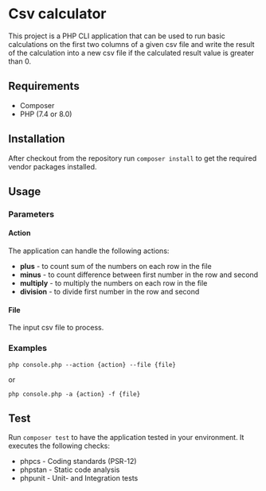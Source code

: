 # Csv calculator

This project is a PHP CLI application that can be used to run basic calculations on the first two columns of a given csv file and write the result of the calculation into a new csv file if the calculated result value is greater than 0. 

## Requirements

- Composer
- PHP (7.4 or 8.0)

## Installation

After checkout from the repository run `composer install` to get the required vendor packages installed.

## Usage

### Parameters

#### Action

The application can handle the following actions:

* <b>plus</b> - to count sum of the numbers on each row in the file
* <b>minus</b> - to count difference between first number in the row and second
* <b>multiply</b> - to multiply the numbers on each row in the file
* <b>division</b> - to divide first number in the row and second

#### File

The input csv file to process. 

### Examples

    php console.php --action {action} --file {file}

or

    php console.php -a {action} -f {file}

## Test

Run `composer test` to have the application tested in your environment. It executes the following checks:

- phpcs - Coding standards (PSR-12)
- phpstan - Static code analysis
- phpunit - Unit- and Integration tests
